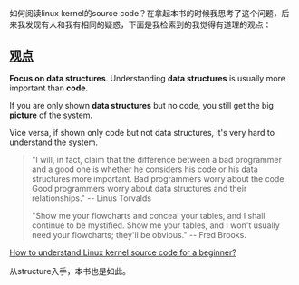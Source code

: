 如何阅读linux kernel的source code？在拿起本书的时候我思考了这个问题，后来我发现有人和我有相同的疑惑，下面是我检索到的我觉得有道理的观点：

## [观点](https://softwareengineering.stackexchange.com/a/46640)

**Focus on data structures**. Understanding **data structures** is usually more important than **code**.

If you are only shown **data structures** but no code, you still get the big **picture** of the system.

Vice versa, if shown only code but not data structures, it's very hard to understand the system.

> "I will, in fact, claim that the difference between a bad programmer and a good one is whether he considers his code or his data structures more important. Bad programmers worry about the code. Good programmers worry about data structures and their relationships." -- Linus Torvalds
>
> "Show me your flowcharts and conceal your tables, and I shall continue to be mystified. Show me your tables, and I won't usually need your flowcharts; they'll be obvious." -- Fred Brooks.

[How to understand Linux kernel source code for a beginner? ](https://softwareengineering.stackexchange.com/questions/46610/how-to-understand-linux-kernel-source-code-for-a-beginner)



从structure入手，本书也是如此。